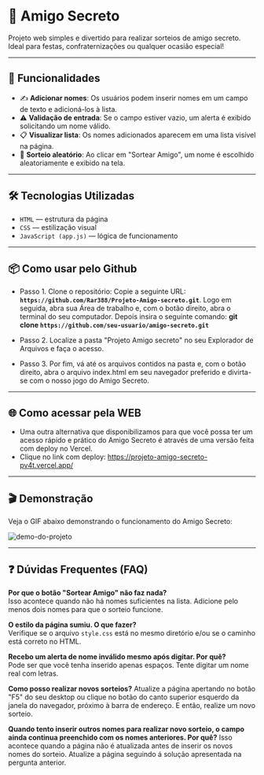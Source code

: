 # 🎁 Amigo Secreto

Projeto web simples e divertido para realizar sorteios de amigo secreto. Ideal para festas, confraternizações ou qualquer ocasião especial!

---

## 🚀 Funcionalidades

- ✍️ **Adicionar nomes**: Os usuários podem inserir nomes em um campo de texto e adicioná-los à lista.
- ⚠️ **Validação de entrada**: Se o campo estiver vazio, um alerta é exibido solicitando um nome válido.
- 📋 **Visualizar lista**: Os nomes adicionados aparecem em uma lista visível na página.
- 🎲 **Sorteio aleatório**: Ao clicar em "Sortear Amigo", um nome é escolhido aleatoriamente e exibido na tela.

---

## 🛠️ Tecnologias Utilizadas

- `HTML` — estrutura da página  
- `CSS` — estilização visual  
- `JavaScript (app.js)` — lógica de funcionamento

---

## 📦 Como usar pelo Github

- Passo 1. Clone o repositório: Copie a seguinte URL: **`https://github.com/Rar388/Projeto-Amigo-secreto.git`**. Logo em seguida, abra sua Área de trabalho e, com o botão direito, abra o terminal do seu computador. Depois insira o seguinte comando: **git clone `https://github.com/seu-usuario/amigo-secreto.git`**

- Passo 2. Localize a pasta "Projeto Amigo secreto" no seu Explorador de Arquivos e faça o acesso.

- Passo 3. Por fim, vá até os arquivos contidos na pasta e, com o botão direito, abra o arquivo index.html em seu navegador preferido e divirta-se com o nosso jogo do Amigo Secreto.
  
---

## 🌐 Como acessar pela WEB

- Uma outra alternativa que disponibilizamos para que você possa ter um acesso rápido e prático do Amigo Secreto é através de uma versão feita com deploy no Vercel.
- Clique no link com deploy: <https://projeto-amigo-secreto-pv4t.vercel.app/>

---

## 🎬 Demonstração

Veja o GIF abaixo demonstrando o funcionamento do Amigo Secreto:

![demo-do-projeto](https://github.com/user-attachments/assets/d41e9bd5-1ec5-4166-a76b-ad28b24953f1)

---

## ❓ Dúvidas Frequentes (FAQ)

**Por que o botão "Sortear Amigo" não faz nada?**  
Isso acontece quando não há nomes suficientes na lista. Adicione pelo menos dois nomes para que o sorteio funcione.

**O estilo da página sumiu. O que fazer?**  
Verifique se o arquivo `style.css` está no mesmo diretório e/ou se o caminho está correto no HTML.

**Recebo um alerta de nome inválido mesmo após digitar. Por quê?**  
Pode ser que você tenha inserido apenas espaços. Tente digitar um nome real com letras.

**Como posso realizar novos sorteios?**
Atualize a página apertando no botão "F5" do seu desktop ou clique no botão do canto superior esquerdo da janela do navegador, próximo à barra de endereço. E então, realize um novo sorteio.

**Quando tento inserir outros nomes para realizar novo sorteio, o campo ainda continua preenchido com os nomes anteriores. Por quê?**
Isso acontece quando a página não é atualizada antes de inserir os novos nomes do sorteio. Atualize a página seguindo á solução apresentada na pergunta anterior.
